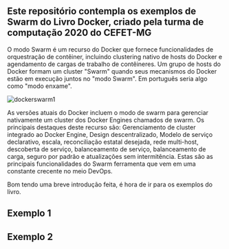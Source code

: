 ## Este repositório contempla os exemplos de Swarm do Livro Docker, criado pela turma de computação 2020 do CEFET-MG

O modo Swarm é um recurso do Docker que fornece funcionalidades de orquestração de contêiner, incluindo clustering nativo de hosts do Docker e agendamento de cargas de trabalho de contêineres. Um grupo de hosts do Docker formam um cluster "Swarm" quando seus mecanismos do Docker estão em execução juntos no "modo Swarm". Em português seria algo como "modo enxame".

![dockerswarm1](https://user-images.githubusercontent.com/78708394/204395465-8cfcc3c5-62ba-42a4-8c01-2afa3d0faab4.png)

As versões atuais do Docker incluem o modo de swarm para gerenciar nativamente um cluster dos Docker Engines chamados de swarm. Os principais destaques deste recurso são: Gerenciamento de cluster integrado ao Docker Engine, Design descentralizado, Modelo de serviço declarativo, escala, reconciliação estatal desejada, rede multi-host, descoberta de serviço, balanceamento de serviço, balanceamento de carga, seguro por padrão e atualizações sem intermitência. Estas são as principais funcionalidades do Swarm ferramenta que vem em uma constante crecente no meio DevOps. 

Bom tendo uma breve introdução feita, é hora de ir para os exemplos do livro.

## Exemplo 1

## Exemplo 2
